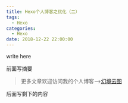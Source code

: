 ```yaml
---
title: Hexo个人博客之优化（二）
tags:
  - Hexo
categories:
  - Hexo
date: 2018-12-22 22:00:00
---
```


write here

前面写摘要

<!--more-->

> 更多文章欢迎访问我的个人博客-->[幻境云图](https://www.lixueduan.com/)

后面写剩下的内容

